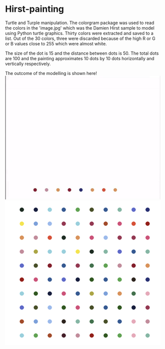 # Hirst-painting
Turtle and Turple manipulation.
The colorgram package was used to read the colors in the 'image.jpg' which was the Damien Hirst sample to model using Python turtle graphics.
Thirty colors were extracted and saved to a list. Out of the 30 colors, three were discarded because of the high R or G or B values close to 255
which were almost white.

The size of the dot is 15 and the distance between dots is 50. The total dots are 100 and the painting approximates 10 dots by 10 dots horizontally and vertically respectively.


The outcome of the modelling is shown here!
![](hirst.gif)![Hirst Painting](Capture.PNG)
